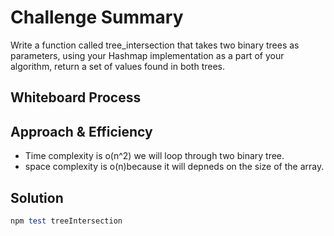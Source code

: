 # Challenge Summary

Write a function called tree_intersection that takes two binary trees as parameters, using your Hashmap implementation as a part of your algorithm, return a set of values found in both trees.

## Whiteboard Process
<!-- Embedded whiteboard image -->

## Approach & Efficiency

- Time complexity is o(n^2) we will loop through two binary tree.
- space complexity is o(n)because it will depneds on the size of the array.

## Solution
```ruby
npm test treeIntersection

```